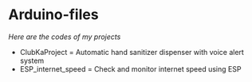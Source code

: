 # Arduino-files #
*Here are the codes of my projects*
  
- ClubKaProject = Automatic hand sanitizer dispenser with voice alert system
- ESP_internet_speed = Check and monitor internet speed using ESP
